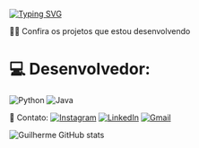 [![Typing SVG](https://readme-typing-svg.demolab.com/?lines=Guilherme+Braga+aqui!;Strive+for+Greatness+👨‍💻)](https://git.io/typing-svg)

👨‍💻 Confira os projetos que estou desenvolvendo 

# 💻 Desenvolvedor:
![Python](https://img.shields.io/badge/python-3670A0?style=for-the-badge&logo=python&logoColor=ffdd54) ![Java](https://img.shields.io/badge/java-%23ED8B00.svg?style=for-the-badge&logo=java&logoColor=white) 

📧 Contato:
[![Instagram](https://img.shields.io/badge/Instagram-%23E4405F.svg?logo=Instagram&logoColor=white)]([https://instagram.com/guilhermebrga]) [![LinkedIn](https://img.shields.io/badge/LinkedIn-%230077B5.svg?logo=linkedin&logoColor=white)](https://www.linkedin.com/in/joaoguilhermebraganascimento/) [![Gmail](https://img.shields.io/badge/LinkedIn-%230077B5.svg?logo=linkedin&logoColor=white)](guilhermebragacnts@gmail.com)

![Guilherme GitHub stats](https://github-readme-stats.vercel.app/api?username=GuilhermeBrga&show_icons=true&theme=dracula)

